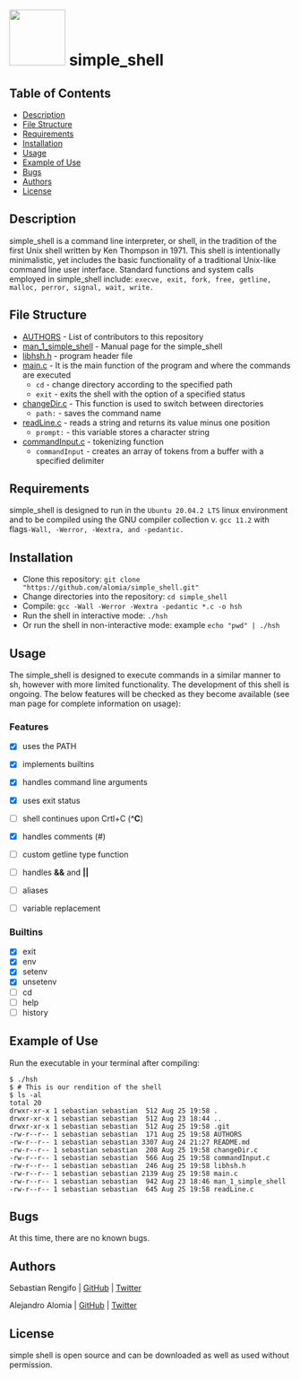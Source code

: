 # <a href="url"><img src="https://e7.pngegg.com/pngimages/250/925/png-clipart-computer-terminal-linux-console-computer-icons-command-line-interface-linux-commandline-interface-linux-thumbnail.png" width="100" height="100"></a> simple_shell


## Table of Contents
* [Description](#description)
* [File Structure](#file-structure)
* [Requirements](#requirements)
* [Installation](#installation)
* [Usage](#usage)
* [Example of Use](#example-of-use)
* [Bugs](#bugs)
* [Authors](#authors)
* [License](#license)

## Description
simple_shell is a command line interpreter, or shell, in the tradition of the first Unix shell written by Ken Thompson in 1971. This shell is intentionally minimalistic, yet includes the basic functionality of a traditional Unix-like command line user interface. 
Standard functions and system calls employed in simple_shell include:
   `execve, exit, fork, free, getline, malloc, perror, signal, wait, write.`

## File Structure
* [AUTHORS](AUTHORS) - List of contributors to this repository
* [man_1_simple_shell](man_1_simple_shell) - Manual page for the simple_shell
* [libhsh.h](libhsh.h) - program header file
* [main.c](main.c) - It is the main function of the program and where the commands are executed 
  * `cd` - change directory according to the specified path 
  * `exit` - exits the shell with the option of a specified status
* [changeDir.c](changeDir.c) - This function is used to switch between directories
  * `path:` -  saves the command name
* [readLine.c](readLine.c) - reads a string and returns its value minus one position
  * `prompt:` - this variable stores a character string
* [commandInput.c](commandInput.c) - tokenizing function
  * `commandInput` - creates an array of tokens from a buffer with a specified delimiter
## Requirements

simple_shell is designed to run in the `Ubuntu 20.04.2 LTS` linux environment and to be compiled using the GNU compiler collection v. `gcc 11.2` with flags`-Wall, -Werror, -Wextra, and -pedantic.`

## Installation

   - Clone this repository: `git clone "https://github.com/alomia/simple_shell.git"`
   - Change directories into the repository: `cd simple_shell`
   - Compile: `gcc -Wall -Werror -Wextra -pedantic *.c -o hsh`
   - Run the shell in interactive mode: `./hsh`
   - Or run the shell in non-interactive mode: example `echo "pwd" | ./hsh`

## Usage

The simple_shell is designed to execute commands in a similar manner to sh, however with more limited functionality. The development of this shell is ongoing. The below features will be checked as they become available (see man page for complete information on usage):

### Features
- [x] uses the PATH
- [x] implements builtins
- [x] handles command line arguments
- [x] uses exit status
- [ ] shell continues upon Crtl+C (**^C**)
- [x] handles comments (#)
- [ ] custom getline type function
- [ ] handles **&&** and **||**
- [ ] aliases
- [ ] variable replacement


### Builtins

- [x] exit
- [x] env
- [x] setenv
- [x] unsetenv
- [ ] cd
- [ ] help
- [ ] history

## Example of Use
Run the executable in your terminal after compiling:
```
$ ./hsh
$ # This is our rendition of the shell
$ ls -al
total 20
drwxr-xr-x 1 sebastian sebastian  512 Aug 25 19:58 .
drwxr-xr-x 1 sebastian sebastian  512 Aug 23 18:44 ..
drwxr-xr-x 1 sebastian sebastian  512 Aug 25 19:58 .git
-rw-r--r-- 1 sebastian sebastian  171 Aug 25 19:58 AUTHORS
-rw-r--r-- 1 sebastian sebastian 3307 Aug 24 21:27 README.md
-rw-r--r-- 1 sebastian sebastian  208 Aug 25 19:58 changeDir.c
-rw-r--r-- 1 sebastian sebastian  566 Aug 25 19:58 commandInput.c
-rw-r--r-- 1 sebastian sebastian  246 Aug 25 19:58 libhsh.h
-rw-r--r-- 1 sebastian sebastian 2139 Aug 25 19:58 main.c
-rw-r--r-- 1 sebastian sebastian  942 Aug 23 18:46 man_1_simple_shell
-rw-r--r-- 1 sebastian sebastian  645 Aug 25 19:58 readLine.c
```
## Bugs
At this time, there are no known bugs.

## Authors
Sebastian Rengifo | [GitHub](https://github.com/sebasrengi) | [Twitter](https://twitter.com/sebastianorengi)

Alejandro Alomia | [GitHub](https://github.com/alomia) | [Twitter](https://twitter.com/Alomia730)

## License
simple shell is open source and can be downloaded as well as used without permission.
